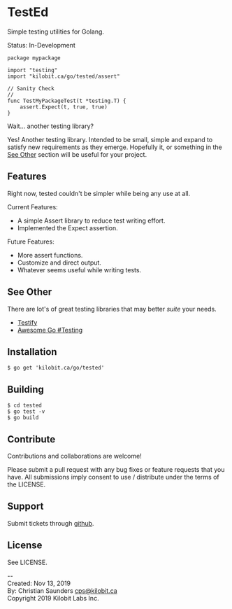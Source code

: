 TestEd
======

Simple testing utilities for Golang.

Status: In-Development

```
package mypackage

import "testing"
import "kilobit.ca/go/tested/assert"

// Sanity Check
//
func TestMyPackageTest(t *testing.T) {
	assert.Expect(t, true, true)
}

```

Wait... another testing library?

Yes!  Another testing library.  Intended to be small, simple and
expand to satisfy new requirements as they emerge.  Hopefully it, or
something in the [See Other](#see-other) section will be useful for
your project.

Features
--------

Right now, tested couldn't be simpler while being any use at all.

Current Features:

- A simple Assert library to reduce test writing effort.
- Implemented the Expect assertion.

Future Features:
- More assert functions.
- Customize and direct output.
- Whatever seems useful while writing tests.

See Other
---------

There are lot's of great testing libraries that may better *suite* your
needs.

- [Testify](https://github.com/stretchr/testify)
- [Awesome Go #Testing](https://github.com/avelino/awesome-go#testing)

Installation
------------

```
$ go get 'kilobit.ca/go/tested'
```

Building
--------

```
$ cd tested
$ go test -v
$ go build
```

Contribute
----------

Contributions and collaborations are welcome!

Please submit a pull request with any bug fixes or feature requests
that you have. All submissions imply consent to use / distribute under
the terms of the LICENSE.

Support
-------

Submit tickets through [github](https://github.com/kilobit/tested).

License
-------

See LICENSE.

--  
Created: Nov 13, 2019  
By: Christian Saunders <cps@kilobit.ca>  
Copyright 2019 Kilobit Labs Inc.  
  
  

